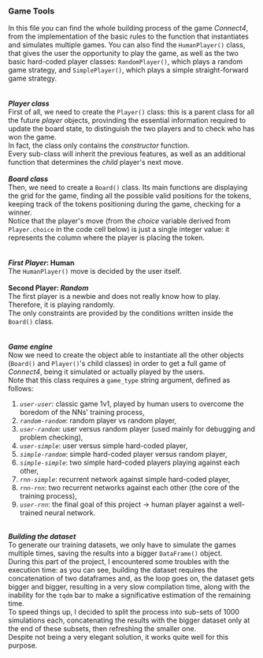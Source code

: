 ### Game Tools
In this file you can find the whole building process of the game *Connect4*, from the implementation of the basic rules to the function that instantiates and simulates multiple games. You can also find the `HumanPlayer()` class, that gives the user the opportunity to play the game, as well as the two basic hard-coded player classes: `RandomPlayer()`, which plays a random game strategy, and `SimplePlayer()`, which plays a simple straight-forward game strategy.\
\
\
__*Player class*__\
First of all, we need to create the `Player()` class: this is a parent class for all the future *player* objects, provinding the essential information required to update the board state, to distinguish the two players and to check who has won the game.\
In fact, the class only contains the *constructor* function.\
Every sub-class will inherit the previous features, as well as an additional function that determines the *child* player's next move.\
\
__*Board class*__\
Then, we need to create a `Board()` class. Its main functions are displaying the grid for the game, finding all the possible valid positions for the tokens, keeping track of the tokens positioning during the game, checking for a winner.\
Notice that the player's move (from the *choice* variable derived from `Player.choice` in the code cell below) is just a single integer value: it represents the column where the player is placing the token.\
\
\
__*First Player*: Human__\
The `HumanPlayer()` move is decided by the user itself.\
\
__Second Player: *Random*__\
The first player is a newbie and does not really know how to play. Therefore, it is playing randomly.\
The only constraints are provided by the conditions written inside the `Board()` class.\
\
\
__*Game engine*__\
Now we need to create the object able to instantiate all the other objects (`Board()` and `Player()`'s child classes) in order to get a full game of *Connect4*, being it simulated or actually played by the users.\
Note that this class requires a `game_type` string argument, defined as follows:
1. *`user-user`*: classic game 1v1, played by human users to overcome the boredom of the NNs' training process,
2. *`random-random`*: random player vs random player,
3. *`user-random`*: user versus random player (used mainly for debugging and problem checking),
4. *`user-simple`*: user versus simple hard-coded player,
5. *`simple-random`*: simple hard-coded player versus random player,
6. *`simple-simple`*: two simple hard-coded players playing against each other,
7. *`rnn-simple`*: recurrent network against simple hard-coded player,
8. *`rnn-rnn`*: two recurrent networks against each other (the core of the training process),
9. *`user-rnn`*: the final goal of this project $\rightarrow$ human player against a well-trained neural network.

\
__*Building the dataset*__\
To generate our training datasets, we only have to simulate the games multiple times, saving the results into a bigger `DataFrame()` object.\
During this part of the project, I encountered some troubles with the execution time: as you can see, building the dataset requires the concatenation of two dataframes and, as the loop goes on, the dataset gets bigger and bigger, resulting in a very slow compilation time, along with the inability for the `tqdm` bar to make a significative estimation of the remaining time.\
To speed things up, I decided to split the process into sub-sets of 1000 simulations each, concatenating the results with the bigger dataset only at the end of these subsets, then refreshing the smaller one.\
Despite not being a very elegant solution, it works quite well for this purpose.
